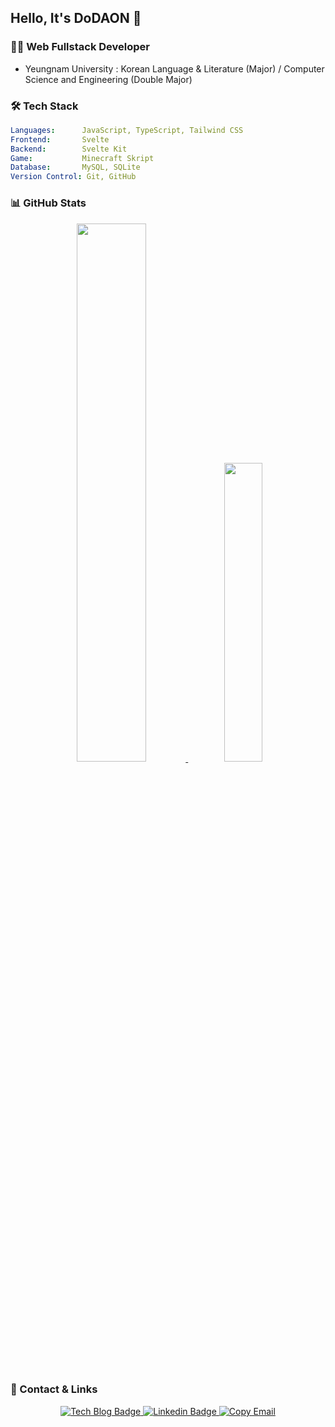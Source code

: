 ## Hello, It's DoDAON 👋

### 👨‍💻 Web Fullstack Developer
- Yeungnam University : Korean Language & Literature (Major) / Computer Science and Engineering (Double Major)

### 🛠 Tech Stack

```yaml
Languages:      JavaScript, TypeScript, Tailwind CSS
Frontend:       Svelte
Backend:        Svelte Kit
Game:           Minecraft Skript
Database:       MySQL, SQLite
Version Control: Git, GitHub
```

### 📊 GitHub Stats

<div align="center">
  <a href="https://github.com/anuraghazra/github-readme-stats">
    <img src="https://github-readme-stats-git-masterrstaa-rickstaa.vercel.app/api?username=DoDAON&show_icons=true&theme=material-palenight&hide_border=true&bg_color=20232a&icon_color=E3E3E3A8&text_color=fff&title_color=918FE0&count_private=true" width="47%" />
  </a>
  <a href="https://github.com/anuraghazra/github-readme-stats">
    <img src="https://github-readme-stats-git-masterrstaa-rickstaa.vercel.app/api/top-langs/?username=DoDAON&layout=compact&theme=material-palenight&hide_border=true&bg_color=20232a&icon_color=E3E3E3A8&text_color=fff&title_color=918FE0" width="35%" />
  </a>
</div>

### 🔗 Contact & Links

<div align="center">
  <p align="center">
    <a href="#" target="_blank">
      <img src="https://img.shields.io/badge/-Tech%20Blog-20232A?style=flat-square&logo=blogger&logoColor=white" alt="Tech Blog Badge" />
    </a>
    <a href="#" target="_blank">
      <img src="https://img.shields.io/badge/-LinkedIn-blue?style=flat-square&logo=Linkedin&logoColor=white" alt="Linkedin Badge" />
    </a>
    <a href="mailto:devdaon500@gmail.com">
      <img src="https://img.shields.io/badge/devdaon500@gmail.com-EA4335?style=flat-square&logo=clipboard&logoColor=white" alt="Copy Email" />
    </a>
  </p>
</div> 

